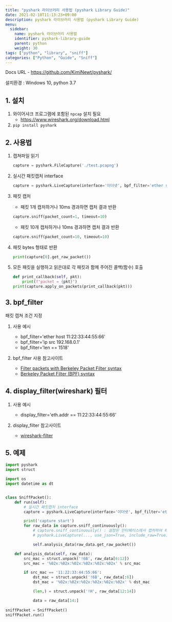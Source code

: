 ```yaml
---
title: "pyshark 라이브러리 사용법 (pyshark Library Guide)"
date: 2021-02-10T11:13:23+09:00
description: pyshark 라이브러리 사용법 (pyshark Library Guide)
menu:
  sidebar:
    name: pyshark 라이브러리 사용법
    identifier: pyshark-library-guide
    parent: python
    weight: 30
tags: ["python", "library", "sniff"]
categories: ["Python", "Guide", "Sniff"]
---
```




Docs URL - https://github.com/KimiNewt/pyshark/

설치환경 : Windows 10, python 3.7

## 1. 설치

1. 와이어샤크 프로그램에 포함된 `npcap` 설치 필요
    - https://www.wireshark.org/download.html
2. `pip install pyshark`

## 2. 사용법

1. 캡쳐파일 읽기

    ```python
    capture = pyshark.FileCapture('./test.pcapng')
    ```

2. 실시간 패킷캡처 interface

    ```python
    capture = pyshark.LiveCapture(interface='이더넷', bpf_filter='ether src host 11:22:33:44:55:66', use_json=True, include_raw=True)
    ```

3. 패킷 캡처

    - 패킷 1개 캡처하거나 10ms 경과하면 캡처 결과 반환
    ```python
    capture.sniff(packet_count=1, timeout=10)
    ```

    - 패킷 10개 캡처하거나 10ms 경과하면 캡처 결과 반환
    ```python
    capture.sniff(packet_count=10, timeout=10)  
    ```

4. 패킷 bytes 형태로 반환
    ```python
    print(capture[0].get_raw_packet())
    ```

5. 모든 패킷을 실행하고 읽은대로 각 패킷과 함께 주어진 콜백(함수) 호출

    ```python
    def print_callback(self, pkt):
        print(f"packet = {pkt}")
    print(capture.apply_on_packets(print_callback(pkt)))
    ```

## 3. bpf_filter

패킷 캡쳐 조건 지정

1. 사용 예시

    - bpf_filter='ether host 11:22:33:44:55:66'
    - bpf_filter='ip src 192.168.0.1'
    - bpf_filter='len == 1518'

2. bpf_filter 사용 참고사이트 
    - [Filter packets with Berkeley Packet Filter syntax](https://docs.extrahop.com/8.3/bpf-syntax/)
    - [Berkeley Packet Filter (BPF) syntax](https://biot.com/capstats/bpf.html)

## 4. display_filter(wireshark) 필터

1. 사용 예시

    - display_filter='eth.addr == 11:22:33:44:55:66'

2. display_filter 참고사이트
    - [wireshark-filter](https://www.wireshark.org/docs/man-pages/wireshark-filter.html)

## 5. 예제

```python
import pyshark
import struct

import os
import datetime as dt


class SniffPacket():
    def run(self):
        # 실시간 패킷캡처 interface
        capture = pyshark.LiveCapture(interface='이더넷', bpf_filter='ether src host 11:22:33:44:55:66', use_json=True, include_raw=True)

        print('capture start')
        for raw_data in capture.sniff_continuously():
            # capture.sniff_continuously() : 설정된 인터페이스에서 캡처하여 패킷을 지속적으로 반환하는 생성기를 반환
            # pyshark.LiveCapture(..., use_json=True, include_raw=True)  # 위의 기능을 사용하기 위해서는 Capture 설정에서 use_json=True, include_raw=True 옵션을 추가해야함

            self.analysis_data(raw_data.get_raw_packet())

    def analysis_data(self, raw_data):
        src_mac = struct.unpack('!6B', raw_data[6:12])
        src_mac = '%02x:%02x:%02x:%02x:%02x:%02x' % src_mac

        if src_mac == '11:22:33:44:55:66':
            dst_mac = struct.unpack('!6B', raw_data[:6])
            dst_mac = '%02x:%02x:%02x:%02x:%02x:%02x' % dst_mac

            (len,) = struct.unpack('!H', raw_data[12:14])

            data = raw_data[14:]
            
sniffPacket = SniffPacket()
sniffPacket.run()
```